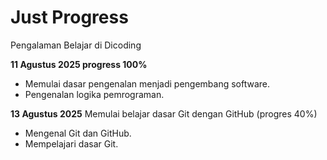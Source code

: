 # Just Progress

Pengalaman Belajar di Dicoding<br>

**11 Agustus 2025 progress 100%**
* Memulai dasar pengenalan menjadi pengembang software.
* Pengenalan logika pemrograman.

**13 Agustus 2025**
Memulai belajar dasar Git dengan GitHub (progres 40%)
* Mengenal Git dan GitHub.
* Mempelajari dasar Git.
